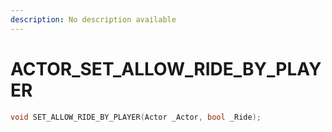 ```yaml
---
description: No description available 
---
```


# ACTOR\_SET_ALLOW_RIDE_BY_PLAYER

```cpp
void SET_ALLOW_RIDE_BY_PLAYER(Actor _Actor, bool _Ride);
```
